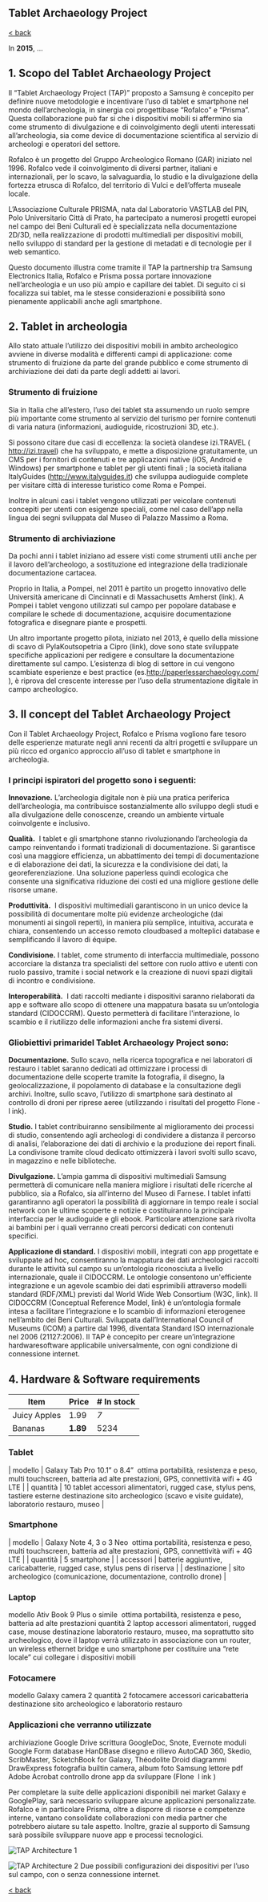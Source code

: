 ## Tablet Archaeology Project

[< back](https://codethepast.github.io/)

In **2015**, ...

## 1. Scopo del Tablet Archaeology Project

Il “Tablet Archaeology Project (TAP)” proposto a Samsung è concepito per definire nuove metodologie e incentivare l’uso di tablet e smartphone nel mondo dell’archeologia, in sinergia coi progetti­base “Rofalco” e “Prisma”. Questa collaborazione può far si che i dispositivi mobili si affermino sia come strumento di divulgazione e di coinvolgimento degli utenti interessati all’archeologia, sia come device di documentazione scientifica al servizio di archeologi e operatori del settore.

Rofalco è un progetto del Gruppo Archeologico Romano (GAR) iniziato nel 1996. Rofalco vede il coinvolgimento di diversi partner, italiani e internazionali, per lo scavo, la salvaguardia, lo studio e la divulgazione della fortezza etrusca di Rofalco, del territorio di Vulci e dell’offerta museale locale.

L’Associazione Culturale PRISMA, nata dal Laboratorio VAST­LAB del PIN, Polo Universitario Città di Prato, ha partecipato a numerosi progetti europei nel campo dei Beni Culturali ed è specializzata nella documentazione 2D/3D, nella realizzazione di prodotti multimediali per dispositivi mobili, nello sviluppo di standard per la gestione di metadati e di tecnologie per il web semantico.

Questo documento illustra come tramite il TAP la partnership tra Samsung Electronics Italia, Rofalco e Prisma possa portare innovazione nell’archeologia e un uso più ampio e capillare dei tablet. Di seguito ci si focalizza sui tablet, ma le stesse considerazioni e possibilità sono pienamente applicabili anche agli smartphone.


## 2. Tablet in archeologia

Allo stato attuale l’utilizzo dei dispositivi mobili in ambito archeologico avviene in diverse modalità e differenti campi di applicazione: come strumento di fruizione da parte del grande pubblico e come strumento di archiviazione dei dati da parte degli addetti ai lavori. 

### Strumento di fruizione
Sia in Italia che all’estero, l’uso dei tablet sta assumendo un ruolo sempre più importante come strumento al servizio del turismo per fornire contenuti di varia natura (informazioni, audioguide, ricostruzioni 3D, etc.). 

Si possono citare due casi di eccellenza: ​la società olandese izi.TRAVEL (​http://izi.travel​) che ha sviluppato, e mette a disposizione gratuitamente, un CMS per i fornitori di contenuti e tre applicazioni native (iOS, Android e Windows) per smartphone e tablet per gli utenti finali​ ; la società italiana ItalyGuides (​http://www.italyguides.it​) che sviluppa audioguide complete per visitare città di interesse turistico come Roma e Pompei.

Inoltre in alcuni casi i tablet vengono utilizzati per veicolare contenuti concepiti per utenti con esigenze speciali, come nel caso dell’app nella lingua dei segni sviluppata dal Museo di Palazzo Massimo a Roma.

### Strumento di archiviazione
Da pochi anni i tablet iniziano ad essere visti come strumenti utili anche per il lavoro dell’archeologo, a sostituzione ed integrazione della tradizionale documentazione cartacea.

Proprio in Italia, a Pompei, nel 2011 è partito un progetto innovativo delle Università americane di Cincinnati e di Massachusetts Amherst (​link​). A Pompei i tablet vengono utilizzati sul campo per popolare database e compilare le schede di documentazione, acquisire documentazione fotografica e disegnare piante e prospetti.

Un altro importante progetto pilota, iniziato nel 2013, è quello della missione di scavo di Pyla­Koutsopetria a Cipro (​link​), dove sono state sviluppate specifiche applicazioni per redigere e consultare la documentazione direttamente sul campo. L’esistenza di blog di settore in cui vengono scambiate esperienze e best practice (es.​http://paperlessarchaeology.com/​), è riprova del crescente interesse per l’uso della strumentazione digitale in campo archeologico.


## 3. Il concept del Tablet Archaeology Project

Con il Tablet Archaeology Project, Rofalco e Prisma vogliono fare tesoro delle esperienze maturate negli anni recenti da altri progetti e sviluppare un più ricco ed organico approccio all’uso di tablet e smartphone in archeologia.

### I ​principi ispiratori​ del progetto sono i seguenti:
**Innovazione.** L’archeologia digitale non è più una pratica periferica dell’archeologia, ma contribuisce sostanzialmente allo sviluppo degli studi e alla divulgazione delle conoscenze, creando un ambiente virtuale coinvolgente e inclusivo.

**Qualità.** ​ I tablet e gli smartphone stanno rivoluzionando l’archeologia da campo reinventando i formati tradizionali di documentazione. Si garantisce così una maggiore efficienza, un abbattimento dei tempi di documentazione e di elaborazione dei dati, la sicurezza e la condivisione dei dati, la georeferenziazione. Una soluzione paperless ­quindi ecologica­ che consente una significativa riduzione dei costi ed una migliore gestione delle risorse umane.

**Produttività.** ​ I dispositivi multimediali garantiscono in un unico device la possibilità di documentare molte più evidenze archeologiche (dai monumenti ai singoli reperti), in maniera più semplice, intuitiva, accurata e chiara, consentendo un accesso remoto cloud­based a molteplici database e semplificando il lavoro di équipe.

**Condivisione.** ​I tablet, come strumento di interfaccia multimediale, possono accorciare la distanza tra specialisti del settore con ruolo attivo e utenti con ruolo passivo, tramite i social network e la creazione di nuovi spazi digitali di incontro e condivisione.

**Interoperabilità.** ​
I dati raccolti mediante i dispositivi saranno rielaborati da app e software allo scopo di ottenere una mappatura basata su un’ontologia standard (CIDOC­CRM). Questo permetterà di facilitare l'interazione, lo scambio e il riutilizzo delle informazioni anche fra sistemi diversi.

### Gli ​obiettivi primari​del Tablet Archaeology Project sono:
**Documentazione.** Sullo scavo, nella ricerca topografica e nei laboratori di restauro i tablet saranno dedicati ad ottimizzare i processi di documentazione delle scoperte tramite la fotografia, il disegno, la geolocalizzazione, il popolamento di database e la consultazione degli archivi. Inoltre, sullo scavo, l’utilizzo di smartphone sarà destinato al controllo di droni per riprese aeree (utilizzando i risultati del progetto Flone ­ l ​ink​).

**Studio.** I tablet contribuiranno sensibilmente al miglioramento dei processi di studio, consentendo agli archeologi di condividere a distanza il percorso di analisi, l’elaborazione dei dati di archivio e la produzione dei report finali. La condivisone tramite cloud dedicato ottimizzerà i lavori svolti sullo scavo, in magazzino e nelle biblioteche.

**Divulgazione.** L’ampia gamma di dispositivi multimediali Samsung permetterà di comunicare nella maniera migliore i risultati delle ricerche al pubblico, sia a Rofalco, sia all’interno del Museo di Farnese. I tablet infatti garantiranno agli operatori la possibilità di aggiornare in tempo reale i social network con le ultime scoperte e notizie e costituiranno la principale interfaccia per le audioguide e gli ebook. Particolare attenzione sarà rivolta ai bambini per i quali verranno creati percorsi dedicati con contenuti specifici.

**Applicazione di standard.** ​I dispositivi mobili, integrati con app progettate e sviluppate ad hoc, consentiranno la mappatura dei dati archeologici raccolti durante le attività sul campo su un’ontologia riconosciuta a livello internazionale, quale il CIDOC­CRM. Le ontologie consentono un'efficiente integrazione e un agevole scambio dei dati esprimibili attraverso modelli standard (RDF/XML) previsti dal World Wide Web Consortium (W3C, ​link​). Il CIDOC­CRM (Conceptual Reference Model, ​link​) è un’ontologia formale intesa a facilitare l’integrazione e lo scambio di informazioni eterogenee nell’ambito dei Beni Culturali. Sviluppata dall’International Council of Museums (ICOM) a partire dal 1996, diventata Standard ISO internazionale nel 2006 (21127:2006). Il TAP è concepito per creare un’integrazione hardware­software applicabile universalmente, con ogni condizione di connessione internet.


## 4. Hardware & Software requirements ##

| Item         | Price     | # In stock |
|--------------|-----------|------------|
| Juicy Apples | 1.99      | *7*        |
| Bananas      | **1.89**  | 5234       |

### Tablet
| modello             | Galaxy Tab Pro 10.1” o 8.4” ­ ottima portabilità, resistenza e peso, multi touch­screen, batteria ad alte prestazioni, GPS, connettività wi­fi + 4G LTE |
| quantità            | 10 tablet accessori alimentatori, rugged case, stylus pens, tastiere esterne destinazione sito archeologico (scavo e visite guidate), laboratorio restauro, museo |

### Smartphone  
| modello             | Galaxy Note 4, 3 o 3 Neo ­ ottima portabilità, resistenza e peso, multi touch­screen, batteria ad alte prestazioni, GPS, connettività wi­fi + 4G LTE |
| quantità            | 5 smartphone |
| accessori           | batterie aggiuntive, caricabatterie, rugged case, stylus pens di riserva |
| destinazione        | sito archeologico (comunicazione, documentazione, controllo drone) |

### Laptop
modello             Ativ Book 9 Plus o simile ­ ottima portabilità, resistenza e peso, batteria ad alte prestazioni
quantità            2 laptop
accessori           alimentatori, rugged case, mouse 
destinazione        laboratorio restauro, museo, ma soprattutto sito archeologico, dove il laptop verrà utilizzato ­in associazione con un router, un wireless ethernet bridge e uno smartphone­ per costituire una “rete locale” cui collegare i dispositivi mobili

### Fotocamere
modello             Galaxy camera 2
quantità            2 fotocamere
accessori           caricabatteria
destinazione        sito archeologico e laboratorio restauro

### Applicazioni che verranno utilizzate
archiviazione       Google Drive
scrittura           GoogleDoc, Snote, Evernote
moduli              Google Form
database            HanDBase
disegno e rilievo   AutoCAD 360, Skedio, ScribMaster, ScketchBook for Galaxy, Théodolite Droid
diagrammi           DrawExpress
fotografia          built­in camera, album foto Samsung
lettore pdf         Adobe Acrobat
controllo drone     app da sviluppare (Flone ­ l ​ink ​)

Per completare la suite delle applicazioni disponibili nei market Galaxy e GooglePlay, sarà
necessario sviluppare alcune applicazioni personalizzate. Rofalco e in particolare Prisma, oltre a
disporre di risorse e competenze interne, vantano consolidate collaborazioni con media partner
che potrebbero aiutare su tale aspetto. Inoltre, grazie al supporto di Samsung sarà possibile
sviluppare nuove app e processi tecnologici.

![TAP Architecture 1](https://codethepast.github.io/TabletArchaeologyProject/TAP_architecture1.jpg)

![TAP Architecture 2](https://codethepast.github.io/TabletArchaeologyProject/TAP_architecture2.jpg)
Due possibili configurazioni dei dispositivi per l’uso sul campo, con o senza connessione internet.


[< back](https://codethepast.github.io/)
